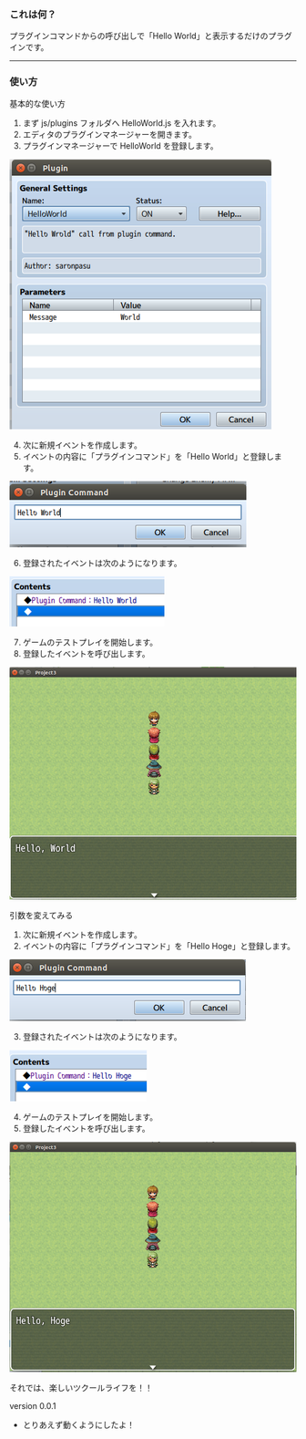 ### これは何？

プラグインコマンドからの呼び出しで「Hello World」と表示するだけのプラグインです。

---
### 使い方

基本的な使い方

1. まず js/plugins フォルダへ HelloWorld.js を入れます。
2. エディタのプラグインマネージャーを開きます。
3. プラグインマネージャーで HelloWorld を登録します。

![プラグインマネージャーの操作画面](/HelloWorld/img/plugin_manager.png)

4. 次に新規イベントを作成します。
5. イベントの内容に「プラグインコマンド」を「Hello World」と登録します。

![プラグインコマンド登録画面](/HelloWorld/img/plugin_command_1.png)

6. 登録されたイベントは次のようになります。

![イベント内容](/HelloWorld/img/event_1.png)

7. ゲームのテストプレイを開始します。
8. 登録したイベントを呼び出します。

![イベント実行結果](/HelloWorld/img/result_1.png)


引数を変えてみる

1. 次に新規イベントを作成します。
2. イベントの内容に「プラグインコマンド」を「Hello Hoge」と登録します。

![プラグインコマンド登録画面](/HelloWorld/img/plugin_command_2.png)

3. 登録されたイベントは次のようになります。

![イベント内容](/HelloWorld/img/event_2.png)

4. ゲームのテストプレイを開始します。
5. 登録したイベントを呼び出します。

![イベント実行結果](/HelloWorld/img/result_2.png)


それでは、楽しいツクールライフを！！

version 0.0.1
- とりあえず動くようにしたよ！


